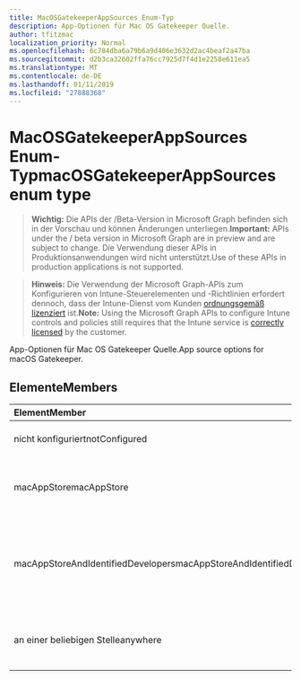 ```yaml
---
title: MacOSGatekeeperAppSources Enum-Typ
description: App-Optionen für Mac OS Gatekeeper Quelle.
author: tfitzmac
localization_priority: Normal
ms.openlocfilehash: 6c784dba6a79b6a9d406e3632d2ac4beaf2a47ba
ms.sourcegitcommit: d2b3ca32602ffa76cc7925d7f4d1e2258e611ea5
ms.translationtype: MT
ms.contentlocale: de-DE
ms.lasthandoff: 01/11/2019
ms.locfileid: "27888368"
---
```

# <a name="macosgatekeeperappsources-enum-type"></a><span data-ttu-id="e69cb-103">MacOSGatekeeperAppSources Enum-Typ</span><span class="sxs-lookup"><span data-stu-id="e69cb-103">macOSGatekeeperAppSources enum type</span></span>

> <span data-ttu-id="e69cb-104">**Wichtig:** Die APIs der /Beta-Version in Microsoft Graph befinden sich in der Vorschau und können Änderungen unterliegen.</span><span class="sxs-lookup"><span data-stu-id="e69cb-104">**Important:** APIs under the / beta version in Microsoft Graph are in preview and are subject to change.</span></span> <span data-ttu-id="e69cb-105">Die Verwendung dieser APIs in Produktionsanwendungen wird nicht unterstützt.</span><span class="sxs-lookup"><span data-stu-id="e69cb-105">Use of these APIs in production applications is not supported.</span></span>

> <span data-ttu-id="e69cb-106">**Hinweis:** Die Verwendung der Microsoft Graph-APIs zum Konfigurieren von Intune-Steuerelementen und -Richtlinien erfordert dennoch, dass der Intune-Dienst vom Kunden [ordnungsgemäß lizenziert](https://go.microsoft.com/fwlink/?linkid=839381) ist.</span><span class="sxs-lookup"><span data-stu-id="e69cb-106">**Note:** Using the Microsoft Graph APIs to configure Intune controls and policies still requires that the Intune service is [correctly licensed](https://go.microsoft.com/fwlink/?linkid=839381) by the customer.</span></span>

<span data-ttu-id="e69cb-107">App-Optionen für Mac OS Gatekeeper Quelle.</span><span class="sxs-lookup"><span data-stu-id="e69cb-107">App source options for macOS Gatekeeper.</span></span>
## <a name="members"></a><span data-ttu-id="e69cb-108">Elemente</span><span class="sxs-lookup"><span data-stu-id="e69cb-108">Members</span></span>
|<span data-ttu-id="e69cb-109">Element</span><span class="sxs-lookup"><span data-stu-id="e69cb-109">Member</span></span>|<span data-ttu-id="e69cb-110">Wert</span><span class="sxs-lookup"><span data-stu-id="e69cb-110">Value</span></span>|<span data-ttu-id="e69cb-111">Beschreibung</span><span class="sxs-lookup"><span data-stu-id="e69cb-111">Description</span></span>|
|:---|:---|:---|
|<span data-ttu-id="e69cb-112">nicht konfiguriert</span><span class="sxs-lookup"><span data-stu-id="e69cb-112">notConfigured</span></span>|<span data-ttu-id="e69cb-113">0</span><span class="sxs-lookup"><span data-stu-id="e69cb-113">0</span></span>|<span data-ttu-id="e69cb-114">Gerät Standardwert, keine beabsichtigt.</span><span class="sxs-lookup"><span data-stu-id="e69cb-114">Device default value, no intent.</span></span>|
|<span data-ttu-id="e69cb-115">macAppStore</span><span class="sxs-lookup"><span data-stu-id="e69cb-115">macAppStore</span></span>|<span data-ttu-id="e69cb-116">1</span><span class="sxs-lookup"><span data-stu-id="e69cb-116">1</span></span>|<span data-ttu-id="e69cb-117">Nur apps aus der Mac-AppStore können ausgeführt werden.</span><span class="sxs-lookup"><span data-stu-id="e69cb-117">Only apps from the Mac AppStore can be run.</span></span>|
|<span data-ttu-id="e69cb-118">macAppStoreAndIdentifiedDevelopers</span><span class="sxs-lookup"><span data-stu-id="e69cb-118">macAppStoreAndIdentifiedDevelopers</span></span>|<span data-ttu-id="e69cb-119">2</span><span class="sxs-lookup"><span data-stu-id="e69cb-119">2</span></span>|<span data-ttu-id="e69cb-120">Nur apps aus dem Mac AppStore und identifizierten Entwickler können ausgeführt werden.</span><span class="sxs-lookup"><span data-stu-id="e69cb-120">Only apps from the Mac AppStore and identified developers can be run.</span></span>|
|<span data-ttu-id="e69cb-121">an einer beliebigen Stelle</span><span class="sxs-lookup"><span data-stu-id="e69cb-121">anywhere</span></span>|<span data-ttu-id="e69cb-122">3</span><span class="sxs-lookup"><span data-stu-id="e69cb-122">3</span></span>|<span data-ttu-id="e69cb-123">Apps unabhängig vom Standort können ausgeführt werden.</span><span class="sxs-lookup"><span data-stu-id="e69cb-123">Apps from anywhere can be run.</span></span>|





